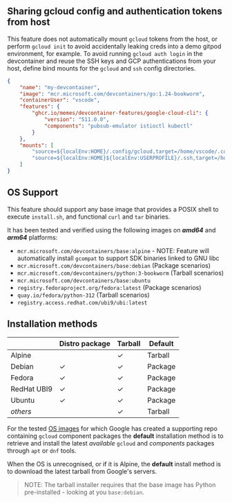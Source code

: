 <!-- markdownlint-disable MD041 -->
## Sharing gcloud config and authentication tokens from host

This feature does not automatically mount `gcloud` tokens from the host, or perform `gcloud init` to avoid accidentally
leaking creds into a demo gitpod environment, for example. To avoid running `gcloud auth login` in the devcontainer and
reuse the SSH keys and GCP authentications from your host, define bind mounts for the `gcloud` and `ssh` config
directories.

```json
{
    "name": "my-devcontainer",
    "image": "mcr.microsoft.com/devcontainers/go:1.24-bookworm",
    "containerUser": "vscode",
    "features": {
        "ghcr.io/memes/devcontainer-features/google-cloud-cli": {
            "version": "511.0.0",
            "components": "pubsub-emulator istioctl kubectl"
        }
    },
    "mounts": [
        "source=${localEnv:HOME}/.config/gcloud,target=/home/vscode/.config/gcloud,type=bind,consistency=cached",
        "source=${localEnv:HOME}${localEnv:USERPROFILE}/.ssh,target=/home/vscode/.ssh,type=bind,consistency=cached,readonly"
    ]
}
```

## OS Support

This feature should support any base image that provides a POSIX shell to execute `install.sh`, and functional `curl`
and `tar` binaries.

It has been tested and verified using the following images on ***amd64*** and ***arm64*** platforms:

* `mcr.microsoft.com/devcontainers/base:alpine` - NOTE: Feature will automatically install `gcompat` to support SDK
  binaries linked to GNU libc
* `mcr.microsoft.com/devcontainers/base:debian` (Package scenarios)
* `mcr.microsoft.com/devcontainers/python:3-bookworm` (Tarball scenarios)
* `mcr.microsoft.com/devcontainers/base:ubuntu`
* `registry.fedoraproject.org/fedora:latest` (Package scenarios)
* `quay.io/fedora/python-312` (Tarball scenarios)
* `registry.access.redhat.com/ubi9/ubi:latest`

## Installation methods

| |Distro package|Tarball|Default|
|-|----|--------------|-------|
|Alpine| | &check; | Tarball |
|Debian| &check; | &check; | Package |
|Fedora| &check; | &check; | Package |
|RedHat UBI9| &check; | &check; | Package |
|Ubuntu| &check; | &check; | Package |
|*others*| | &check; | Tarball |

For the tested [OS images](#os-support) for which Google has created a supporting repo containing `gcloud` component
packages the **default** installation method is to retrieve and install the latest *available* `gcloud` and *components*
packages through `apt` or `dnf` tools.

When the OS is unrecognised, or if it is Alpine, the **default** install method is to download the latest tarball from
Google's servers.

> NOTE: The tarball installer requires that the base image has Python pre-installed - looking at you `base:debian`.
